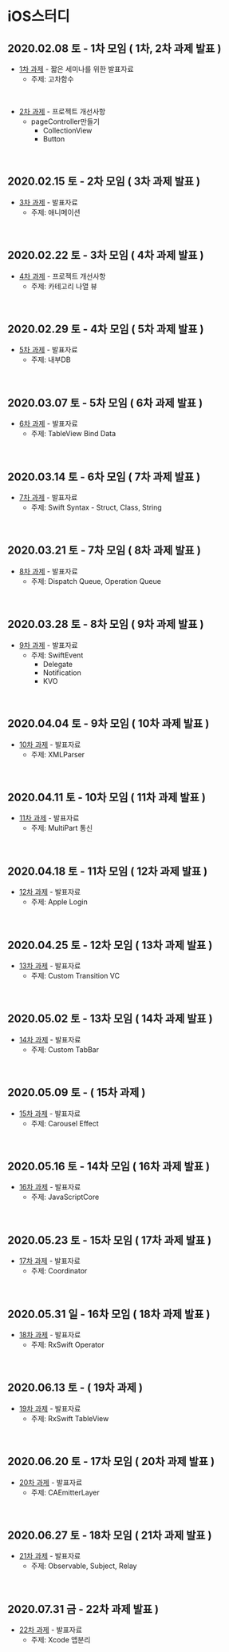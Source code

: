 # iOS스터디




## 2020.02.08 토 - 1차 모임 ( 1차, 2차 과제 발표 )

* [1차 과제](https://github.com/iOS-SOPT-iNNovation/Study-NamSoo/blob/master/01차-발표자료.md) - 짧은 세미나를 위한 발표자료
  * 주제:  고차함수

</br>

* [2차 과제](https://github.com/iOS-SOPT-iNNovation/Study-NamSoo/blob/master/02차-프로젝트개선사항.md) - 프로젝트 개선사항
  * pageController만들기
    * CollectionView
    * Button

</br>

## 2020.02.15 토 - 2차 모임 ( 3차 과제 발표 )

* [3차 과제](https://github.com/iOS-SOPT-iNNovation/Study-NamSoo/blob/master/03차-발표자료.md) - 발표자료
	* 주제: 애니메이션

</br>

## 2020.02.22 토 - 3차 모임 ( 4차 과제 발표 )

* [4차 과제](https://github.com/iOS-SOPT-iNNovation/Study-NamSoo/blob/master/04차-프로젝트개선사항.md) - 프로젝트 개선사항
	* 주제: 카테고리 나열 뷰

</br>

## 2020.02.29 토 - 4차 모임 ( 5차 과제 발표 )

* [5차 과제](https://github.com/iOS-SOPT-iNNovation/Study-NamSoo/blob/master/05차-발표자료.md) - 발표자료
	* 주제: 내부DB

</br>

## 2020.03.07 토 - 5차 모임 ( 6차 과제 발표 )

* [6차 과제](https://github.com/iOS-SOPT-iNNovation/Study-NamSoo/blob/master/06차-발표자료.md) - 발표자료
	* 주제: TableView Bind Data

</br>

## 2020.03.14 토 - 6차 모임 ( 7차 과제 발표 )

* [7차 과제](https://github.com/iOS-SOPT-iNNovation/Study-NamSoo/blob/master/07차-발표자료.md) - 발표자료
  * 주제: Swift Syntax - Struct, Class, String

</br>

## 2020.03.21 토 - 7차 모임 ( 8차 과제 발표 )

* [8차 과제](https://github.com/iOS-SOPT-iNNovation/Study-NamSoo/blob/master/08차-발표자료.md) - 발표자료
  * 주제: Dispatch Queue, Operation Queue

</br>

## 2020.03.28 토 - 8차 모임 ( 9차 과제 발표 )

* [9차 과제](https://github.com/iOS-SOPT-iNNovation/Study-NamSoo/blob/master/09차-발표자료.md) - 발표자료
  * 주제: SwiftEvent
    * Delegate
    * Notification
    * KVO

</br>

## 2020.04.04 토 - 9차 모임 ( 10차 과제 발표 )

* [10차 과제](https://github.com/iOS-SOPT-iNNovation/Study-NamSoo/blob/master/10차-발표자료.md) - 발표자료
  * 주제: XMLParser

</br>

## 2020.04.11 토 - 10차 모임 ( 11차 과제 발표 )

* [11차 과제](https://github.com/iOS-SOPT-iNNovation/Study-NamSoo/blob/master/11차-발표자료.md) - 발표자료
  * 주제: MultiPart 통신

</br>

## 2020.04.18 토 - 11차 모임 ( 12차 과제 발표 )

* [12차 과제](https://github.com/iOS-SOPT-iNNovation/Study-NamSoo/blob/master/12차-발표자료.md) - 발표자료
  * 주제: Apple Login

</br>

## 2020.04.25 토 - 12차 모임 ( 13차 과제 발표 )

* [13차 과제](https://github.com/iOS-SOPT-iNNovation/Study-NamSoo/blob/master/13차-발표자료.md) - 발표자료
  * 주제: Custom Transition VC

</br>



## 2020.05.02 토 - 13차 모임 ( 14차 과제 발표 )

* [14차 과제](https://github.com/iOS-SOPT-iNNovation/Study-NamSoo/blob/master/14차-발표자료.md) - 발표자료
  * 주제: Custom TabBar

</br>

## 2020.05.09 토 - ( 15차 과제 )

* [15차 과제](https://github.com/iOS-SOPT-iNNovation/Study-NamSoo/blob/master/15차-발표자료.md) - 발표자료
  * 주제: Carousel Effect

</br>

## 2020.05.16 토 - 14차 모임 ( 16차 과제 발표 )

* [16차 과제](https://github.com/iOS-SOPT-iNNovation/Study-NamSoo/blob/master/16차-발표자료.md) - 발표자료
  * 주제: JavaScriptCore

</br>

## 2020.05.23 토 - 15차 모임 ( 17차 과제 발표 )

* [17차 과제](https://github.com/iOS-SOPT-iNNovation/Study-NamSoo/blob/master/17차-발표자료.md) - 발표자료
  * 주제: Coordinator

</br>

## 2020.05.31 일 - 16차 모임 ( 18차 과제 발표 )

* [18차 과제](https://github.com/iOS-SOPT-iNNovation/Study-NamSoo/blob/master/18차-발표자료.md) - 발표자료
  * 주제: RxSwift Operator

</br>

## 2020.06.13 토 - ( 19차 과제 )

* [19차 과제](https://github.com/iOS-SOPT-iNNovation/Study-NamSoo/blob/master/19차-발표자료.md) - 발표자료
  * 주제: RxSwift TableView

</br>

## 2020.06.20 토 - 17차 모임 ( 20차 과제 발표 )

* [20차 과제](https://github.com/iOS-SOPT-iNNovation/Study-NamSoo/blob/master/20차-발표자료.md) - 발표자료
  * 주제: CAEmitterLayer

</br>

## 2020.06.27 토 - 18차 모임 ( 21차 과제 발표 )

* [21차 과제](https://github.com/iOS-SOPT-iNNovation/Study-NamSoo/blob/master/21차-발표자료.md) - 발표자료
  * 주제: Observable, Subject, Relay

</br>

## 2020.07.31 금 - 22차 과제 발표 )

* [22차 과제](https://github.com/iOS-SOPT-iNNovation/Study-NamSoo/blob/master/22차-발표자료.md) - 발표자료
  * 주제: Xcode 앱분리

</br>

